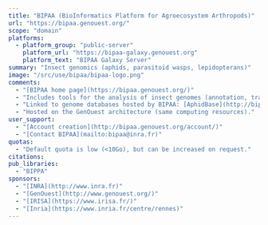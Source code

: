 ```yaml
---
title: "BIPAA (BioInformatics Platform for Agroecosystem Arthropods)"
url: "https://bipaa.genouest.org/"
scope: "domain"
platforms:
  - platform_group: "public-server"
    platform_url: "https://bipaa-galaxy.genouest.org"
    platform_text: "BIPAA Galaxy Server"
summary: "Insect genomics (aphids, parasitoïd wasps, lepidopterans)"
image: "/src/use/bipaa/bipaa-logo.png"
comments:
  - "[BIPAA home page](https://bipaa.genouest.org/)"
  - "Includes tools for the analysis of insect genomes (annotation, transcriptomics, epigenomics, ...)."
  - "Linked to genome databases hosted by BIPAA: [AphidBase](http://bipaa.genouest.org/is/aphidbase/), [LepidoDB](http://bipaa.genouest.org/is/lepidodb/) and [ParWaspDB](http://bipaa.genouest.org/is/parwaspdb/)"
  - "Hosted on the GenOuest architecture (same computing resources)."
user_support:
  - "[Account creation](http://bipaa.genouest.org/account/)"
  - "[Contact BIPAA](mailto:bipaa@inra.fr)"
quotas:
  - "Default quota is low (<10Go), but can be increased on request."
citations:
pub_libraries:
  - "BIPPA"
sponsors:
  - "[INRA](http://www.inra.fr)"
  - "[GenOuest](http://www.genouest.org/)"
  - "[IRISA](https://www.irisa.fr/)"
  - "[Inria](https://www.inria.fr/centre/rennes)"
---
```

